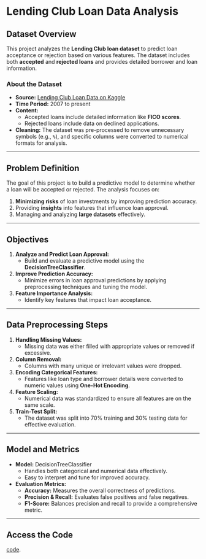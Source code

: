 # Lending Club Loan Data Analysis

## Dataset Overview
This project analyzes the **Lending Club loan dataset** to predict loan acceptance or rejection based on various features. The dataset includes both **accepted** and **rejected loans** and provides detailed borrower and loan information.

### About the Dataset
- **Source:** [Lending Club Loan Data on Kaggle](https://www.kaggle.com/datasets/wordsforthewise/lending-club)
- **Time Period:** 2007 to present
- **Content:** 
  - Accepted loans include detailed information like **FICO scores**.
  - Rejected loans include data on declined applications.
- **Cleaning:** The dataset was pre-processed to remove unnecessary symbols (e.g., `%`), and specific columns were converted to numerical formats for analysis.

---

## Problem Definition
The goal of this project is to build a predictive model to determine whether a loan will be accepted or rejected. The analysis focuses on:
1. **Minimizing risks** of loan investments by improving prediction accuracy.
2. Providing **insights** into features that influence loan approval.
3. Managing and analyzing **large datasets** effectively.

---

## Objectives
1. **Analyze and Predict Loan Approval:**
   - Build and evaluate a predictive model using the **DecisionTreeClassifier**.
2. **Improve Prediction Accuracy:**
   - Minimize errors in loan approval predictions by applying preprocessing techniques and tuning the model.
3. **Feature Importance Analysis:**
   - Identify key features that impact loan acceptance.

---

## Data Preprocessing Steps
1. **Handling Missing Values:**
   - Missing data was either filled with appropriate values or removed if excessive.
2. **Column Removal:**
   - Columns with many unique or irrelevant values were dropped.
3. **Encoding Categorical Features:**
   - Features like loan type and borrower details were converted to numeric values using **One-Hot Encoding**.
4. **Feature Scaling:**
   - Numerical data was standardized to ensure all features are on the same scale.
5. **Train-Test Split:**
   - The dataset was split into 70% training and 30% testing data for effective evaluation.

---

## Model and Metrics
- **Model:** DecisionTreeClassifier
  - Handles both categorical and numerical data effectively.
  - Easy to interpret and tune for improved accuracy.
- **Evaluation Metrics:**
  - **Accuracy:** Measures the overall correctness of predictions.
  - **Precision & Recall:** Evaluates false positives and false negatives.
  - **F1-Score:** Balances precision and recall to provide a comprehensive metric.

---


## Access the Code
[code](https://github.com/majdfo/Big-Data-Project/blob/main/code.ipynb).
